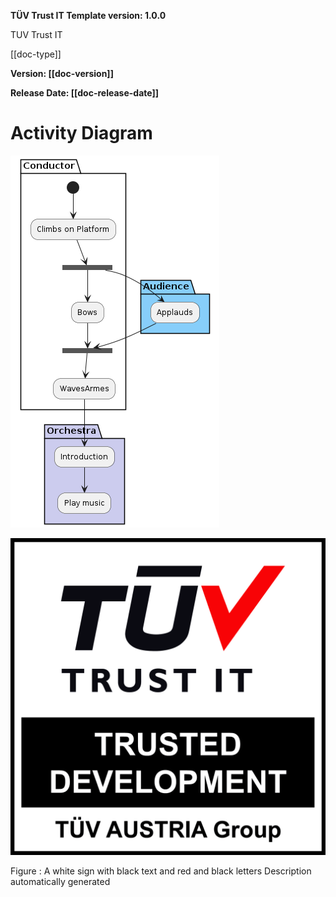 **TÜV Trust IT Template version: 1.0.0**

TUV Trust IT

\[\[doc-type\]\]

**Version: \[\[doc-version\]\]**

**Release Date: \[\[doc-release-date\]\]**

# Activity Diagram

![](Demo-1.0.0/Demo-1.0.0.md1728637074056.PNG)

![A white sign with black text and red and black letters Description automatically generated](Demo-1.0.0/Demo-1.0.0.md1728637074059.PNG)

Figure : A white sign with black text and red and black letters Description automatically generated
